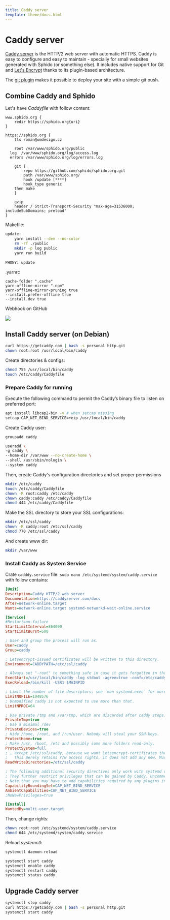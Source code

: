 ```yaml
---
title: Caddy server
template: theme/docs.html
---
```


# Caddy server

[Caddy server](https://caddyserver.com/) is the HTTP/2 web server with automatic HTTPS. 
Caddy is easy to configure and easy to maintain - specially for small websites generated 
with Sphido (or something else). It includes native support for Git 
and [Let's Encrypt](https://letsencrypt.org/) thanks to its plugin-based architecture.

The [git plugin](https://caddyserver.com/docs/http.git) makes it possible to deploy your site with a simple git push.

## Combine Caddy and Sphido

Let's have *Caddyfile* with follow content: 
```
www.sphido.org {
	redir https://sphido.org{uri}
}

https://sphido.org {	
	tls roman@omdesign.cz

	root /var/www/sphido.org/public
  log  /var/www/sphido.org/log/access.log
  errors /var/www/sphido.org/log/errors.log

	git {
		repo https://github.com/sphido/sphido.org.git
		path /var/www/sphido.org/
		hook /update [****]
		hook_type generic
    then make
	}

	gzip
	header / Strict-Transport-Security "max-age=31536000; includeSubDomains; preload"
}

```

Makefile:

```bash
update:
	yarn install --dev --no-color
	rm -rf ./public
	mkdir -p log public
	yarn run build
	
PHONY: update
```

.yarnrc

```
cache-folder ".cache"
yarn-offline-mirror ".npm"
yarn-offline-mirror-pruning true
--install.prefer-offline true
--install.dev true
```

Webhook on GitHub

<img src="/docs/caddy-server-github.png" class="img-fluid mx-auto d-block" />

## Install Caddy server (on Debian)

```bash
curl https://getcaddy.com | bash -s personal http.git
chown root:root /usr/local/bin/caddy
```

Create directories & configs:

```bash
chmod 755 /usr/local/bin/caddy
touch /etc/caddy/Caddyfile
```

### Prepare Caddy for running
 
Execute the following command to permit the Caddy’s binary file to listen on preferred port:

```bash
apt install libcap2-bin -y # when setcap missing
setcap CAP_NET_BIND_SERVICE=+eip /usr/local/bin/caddy
```

Create Caddy user:

```bash
groupadd caddy
```

```bash
useradd \
-g caddy \
--home-dir /var/www --no-create-home \
--shell /usr/sbin/nologin \
--system caddy
```

Then, create Caddy's configuration directories and set proper permissions

```bash
mkdir /etc/caddy
touch /etc/caddy/Caddyfile
chown -R root:caddy /etc/caddy
chown caddy:caddy /etc/caddy/Caddyfile
chmod 444 /etc/caddy/Caddyfile
```

Make the SSL directory to store your SSL configurations:

```bash
mkdir /etc/ssl/caddy
chown -R caddy:root /etc/ssl/caddy
chmod 770 /etc/ssl/caddy
```

And create www dir:

```bash
mkdir /var/www
```

### Install Caddy as System Service

Crate `cadddy.service` file: `sudo nano /etc/systemd/system/caddy.service` with follow contains:

```ini
[Unit]
Description=Caddy HTTP/2 web server
Documentation=https://caddyserver.com/docs
After=network-online.target
Wants=network-online.target systemd-networkd-wait-online.service

[Service]
#Restart=on-failure
StartLimitInterval=864000
StartLimitBurst=500

; User and group the process will run as.
User=caddy
Group=caddy

; Letsencrypt-issued certificates will be written to this directory.
Environment=CADDYPATH=/etc/ssl/caddy

; Always set "-root" to something safe in case it gets forgotten in the Caddyfile.
ExecStart=/usr/local/bin/caddy -log stdout -agree=true -conf=/etc/caddy/Caddyfile -root=/var/tmp
ExecReload=/bin/kill -USR1 $MAINPID

; Limit the number of file descriptors; see `man systemd.exec` for more limit settings.
LimitNOFILE=1048576
; Unmodified caddy is not expected to use more than that.
LimitNPROC=64

; Use private /tmp and /var/tmp, which are discarded after caddy stops.
PrivateTmp=true
; Use a minimal /dev
PrivateDevices=true
; Hide /home, /root, and /run/user. Nobody will steal your SSH-keys.
ProtectHome=true
; Make /usr, /boot, /etc and possibly some more folders read-only.
ProtectSystem=full
; … except /etc/ssl/caddy, because we want Letsencrypt-certificates there.
;   This merely retains r/w access rights, it does not add any new. Must still be writable on the host!
ReadWriteDirectories=/etc/ssl/caddy

; The following additional security directives only work with systemd v229 or later.
; They further restrict privileges that can be gained by Caddy. Uncomment if you like.
; Note that you may have to add capabilities required by any plugins in use.
CapabilityBoundingSet=CAP_NET_BIND_SERVICE
AmbientCapabilities=CAP_NET_BIND_SERVICE
;NoNewPrivileges=true

[Install]
WantedBy=multi-user.target
```

Then, change rights:

```bash
chown root:root /etc/systemd/system/caddy.service
chmod 644 /etc/systemd/system/caddy.service
```

Reload *systemctl*:
  
```bash
systemctl daemon-reload
```

```bash
systemctl start caddy
systemctl enable caddy
systemctl restart caddy
systemctl status caddy
```

## Upgrade Caddy server 

```bash
systemctl stop caddy
curl https://getcaddy.com | bash -s personal http.git
systemctl start caddy
```